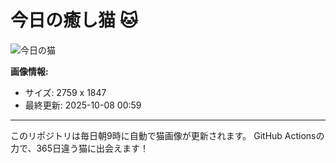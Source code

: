 # 今日の癒し猫 🐱

![今日の猫](https://cdn2.thecatapi.com/images/oIkRTUZnt.jpg)

**画像情報:**
- サイズ: 2759 x 1847
- 最終更新: 2025-10-08 00:59

---

このリポジトリは毎日朝9時に自動で猫画像が更新されます。
GitHub Actionsの力で、365日違う猫に出会えます！
